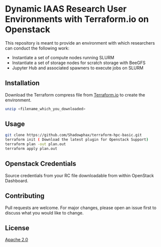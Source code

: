 # Dynamic IAAS Research User Environments with Terraform.io on Openstack

This repository is meant to provide an environment with which researchers can conduct the following work:
* Instantiate a set of compute nodes running SLURM
* Instantiate a set of storage nodes for scratch storage with BeeGFS
* Jupyter Hub and associated spawners to execute jobs on SLURM



## Installation

Download the Terraform compress file from [Terraform.io](https://terraform.io) to create the environment.

```bash
unzip <filename_which_you_downloaded>
```

## Usage

```bash
git clone https://github.com/Shadowphax/terraform-hpc-basic.git
terraform init ( Download the latest plugin for Openstack Support) 
terraform plan -out plan.out
terraform apply plan.out
```

## Openstack Credentials
Source credentials from your RC file downloadable from within OpenStack Dashboard. 

## Contributing
Pull requests are welcome. For major changes, please open an issue first to discuss what you would like to change.

## License
[Apache 2.0](http://www.apache.org/licenses/)
